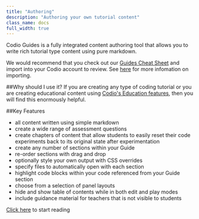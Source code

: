 ```yaml
---
title: "Authoring"
description: "Authoring your own tutorial content"
class_name: docs
full_width: true
---
```


Codio Guides is a fully integrated content authoring tool that allows you to write rich tutorial type content using pure markdown.

We would recommend that you check out our [Guides Cheat Sheet](https://bitbucket.org/codiocontent/guides-cheat-sheet) and import into your Codio account to review. See [here](/docs/dashboard/projects/creating/) for more infomation on importing.

##Why should I use it?
If you are creating any type of coding tutorial or you are creating educational content using [Codio's Education features](/docs/teacher/education), then you will find this enormously helpful.

##Key Features

- all content written using simple markdown
- create a wide range of assessment questions
- create chapters of content that allow students to easily reset their code experiments back to its original state after experimentation
- create any number of sections within your Guide
- re-order sections with drag and drop
- optionally style your own output with CSS overrides
- specify files to automatically open with each section
- highlight code blocks within your code referenced from your Guide section
- choose from a selection of panel layouts
- hide and show table of contents while in both edit and play modes
- include guidance material for teachers that is not visible to students

[Click here](/docs/ide/tools/guides/overview/) to start reading